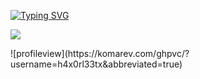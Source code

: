 
[![Typing SVG](https://readme-typing-svg.demolab.com?font=Fira+Code&pause=1000&color=00F712&center=true&vCenter=true&multiline=true&random=true&width=1000&lines=Hacked+by+h4x0rl33tx)](https://git.io/typing-svg)

![](https://komarev.com/ghpvc/?username=h4x0rl33tx&abbreviated=true)

<div style="float: right;">
    ![profileview](https://komarev.com/ghpvc/?username=h4x0rl33tx&abbreviated=true)
</div>
